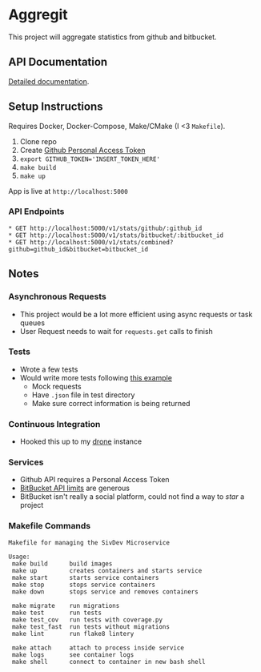 # Aggregit

This project will aggregate statistics from github and bitbucket.

## API Documentation

[Detailed documentation](docs/api/).

## Setup Instructions

Requires Docker, Docker-Compose, Make/CMake (I <3 `Makefile`).

1. Clone repo
1. Create [Github Personal Access Token](https://github.com/settings/tokens)
1. `export GITHUB_TOKEN='INSERT_TOKEN_HERE'`
1. `make build`
1. `make up`

App is live at `http://localhost:5000`

### API Endpoints

```console
* GET http://localhost:5000/v1/stats/github/:github_id
* GET http://localhost:5000/v1/stats/bitbucket/:bitbucket_id
* GET http://localhost:5000/v1/stats/combined?github=github_id&bitbucket=bitbucket_id
```

## Notes

### Asynchronous Requests

* This project would be a lot more efficient using async requests or task queues
* User Request needs to wait for `requests.get` calls to finish

### Tests

* Wrote a few tests
* Would write more tests following [this example](https://github.com/alysivji/aggregit/blob/master/tests/adapters/bitbucket_test.py#L16)
    * Mock requests
    * Have `.json` file in test directory
    * Make sure correct information is being returned

### Continuous Integration

* Hooked this up to my [drone](https://drone.io) instance

### Services

* Github API requires a Personal Access Token
* [BitBucket API limits](https://confluence.atlassian.com/bitbucket/rate-limits-668173227.html) are generous
* BitBucket isn't really a social platform, could not find a way to *star* a project

### Makefile Commands

```text
Makefile for managing the SivDev Microservice

Usage:
 make build      build images
 make up         creates containers and starts service
 make start      starts service containers
 make stop       stops service containers
 make down       stops service and removes containers

 make migrate    run migrations
 make test       run tests
 make test_cov   run tests with coverage.py
 make test_fast  run tests without migrations
 make lint       run flake8 lintery

 make attach     attach to process inside service
 make logs       see container logs
 make shell      connect to container in new bash shell
```

